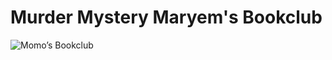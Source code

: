 # Murder Mystery Maryem's Bookclub

![Momo’s Bookclub](https://github.com/23W-GBAC/Maryem-Mohamed/assets/148862796/4873ce92-e879-4d03-b6d2-c1a2667df4b1)
